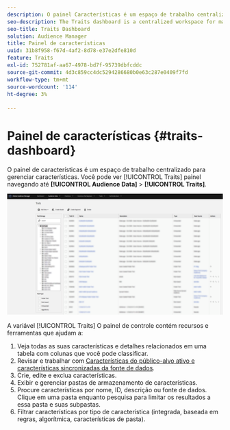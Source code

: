 ```yaml
---
description: O painel Características é um espaço de trabalho centralizado para gerenciar características.
seo-description: The Traits dashboard is a centralized workspace for managing traits.
seo-title: Traits Dashboard
solution: Audience Manager
title: Painel de características
uuid: 31b8f958-f67d-4af2-8d78-e37e2dfe810d
feature: Traits
exl-id: 752781af-aa67-4978-bd7f-95739dbfcddc
source-git-commit: 4d3c859cc4dc5294286680b0e63c287e0409f7fd
workflow-type: tm+mt
source-wordcount: '114'
ht-degree: 3%

---
```


# Painel de características {#traits-dashboard}

O painel de características é um espaço de trabalho centralizado para gerenciar características. Você pode ver [!UICONTROL Traits] painel navegando até **[!UICONTROL Audience Data]** > **[!UICONTROL Traits]**.

![](assets/traits-dashboard.png)

<!-- c_tb_dashboard.xml -->

A variável [!UICONTROL Traits] O painel de controle contém recursos e ferramentas que ajudam a:

1. Veja todas as suas características e detalhes relacionados em uma tabela com colunas que você pode classificar.
2. Revisar e trabalhar com [Características do público-alvo ativo e características sincronizadas da fonte de dados](../../features/traits/client-activity-synced-audience-traits.md).
3. Crie, edite e exclua características.
4. Exibir e gerenciar pastas de armazenamento de características.
5. Procure características por nome, ID, descrição ou fonte de dados. Clique em uma pasta enquanto pesquisa para limitar os resultados a essa pasta e suas subpastas.
6. Filtrar características por tipo de característica (integrada, baseada em regras, algorítmica, características de pasta).
